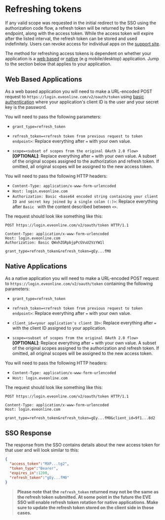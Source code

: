 # Refreshing tokens

If any valid scope was requested in the initial redirect to the SSO using the authorization code flow, a refresh token will be returned by the token endpoint, along with the access token. While the access token will expire after the listed interval, the refresh token can be stored and used indefinitely. Users can revoke access for individual apps on the [support site](https://community.eveonline.com/support/third-party-applications/).

The method for refreshing access tokens is dependent on whether your application is a [web based](web_based_sso_flow) or [native](native_sso_flow) (e.g mobile/desktop) application. Jump to the section below that applies to your application.

## Web Based Applications
As a web based application you will need to make a URL-encoded POST request to `https://login.eveonline.com/v2/oauth/token` using [basic authentication]((https://en.wikipedia.org/wiki/Basic_access_authentication)) where your application's client ID is the user and your secret key is the password.

You will need to pass the following parameters:

- `grant_type=refresh_token`

- `refresh_token=<refresh token from previous request to token endpoint>`: Replace everything after `=` with your own value.

- `scope=<subset of scopes from the original OAuth 2.0 flow>` **[OPTIONAL]**: Replace everything after `=` with your own value. A subset of the original scopes assigned to the authorization and refresh token. If omitted, all original scopes will be assigned to the new access token.

You will need to pass the following HTTP headers:

- `Content-Type: application/x-www-form-urlencoded`
- `Host: login.eveonline.com`
- `Authorization: Basic <base64 encoded string containing your client ID and secret key joined by a single colon (:)>`: Replace everything after `Basic ` with the content described between `<>`.

The request should look like something like this:

```http
POST https://login.eveonline.com/v2/oauth/token HTTP/1.1

Content-Type: application/x-www-form-urlencoded
Host: login.eveonline.com
Authorization: Basic QWxhZGRpbjpPcGVuU2VzYW1l  

grant_type=refresh_token&refresh_token=gEy...fM0
```
## Native Applications
As a native application you will need to make a URL-encoded POST request to `https://login.eveonline.com/v2/oauth/token` containing the following parameters:

- `grant_type=refresh_token`

- `refresh_token=<refresh token from previous request to token endpoint>`: Replace everything after `=` with your own value.

- `client_id=<your application's client ID>`: Replace everything after `=` with the client ID assigned to your application.

- `scope=<subset of scopes from the original OAuth 2.0 flow>` **[OPTIONAL]**: Replace everything after `=` with your own value. A subset of the original scopes assigned to the authorization and refresh token. If omitted, all original scopes will be assigned to the new access token.

You will need to pass the following HTTP headers:

- `Content-Type: application/x-www-form-urlencoded`
- `Host: login.eveonline.com`

The request should look like something like this:

```http
POST https://login.eveonline.com/v2/oauth/token HTTP/1.1

Content-Type: application/x-www-form-urlencoded
Host: login.eveonline.com

grant_type=refresh_token&refresh_token=gEy...fM0&client_id=9f1...8d2
```

## SSO Response
The response from the SSO contains details about the new access token for that user and will look similar to this:

```json
{
  "access_token":"MXP...tg2",
  "token_type":"Bearer",
  "expires_in":1200,
  "refresh_token":"gEy...fM0"
}
```

>**Please note that the `refresh_token` returned may not be the same as the refresh token submitted. At some point in the future the EVE SSO will enable refresh token rotation for native applications. Make sure to update the refresh token stored on the client side in those cases.**
